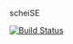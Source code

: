 scheiSE


[![Build Status](https://travis-ci.com/hi-dominik/scheisSe.svg?branch=master)](https://travis-ci.com/hi-dominik/scheisSe)
